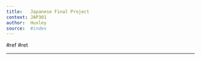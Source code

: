 ```yaml
---
title:   Japanese Final Project
context: JAP301
author:  Huxley
source:  #index
---
```


#ref #ret

---









